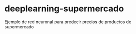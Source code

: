# deeplearning-supermercado
Ejemplo de red neuronal para predecir precios de productos de supermercado
